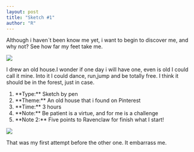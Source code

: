 ```yaml
---
layout: post
title: "Sketch #1"
author: "R"
---
```


Although i haven´t been know me yet, i want to begin to discover me, and why not? See how far my feet take me.

<div><img src='{{ site.github.url }}/assets/blog_images/dibujos/18-03-2021.jpg'></div>


I drew an old house.I wonder if one day i will have one, even is old I could call it mine. Into it I could dance, run,jump and be totally free. I think it should be in the forest, just in case.


<ol>
  <li>**Type:** Sketch by pen</li>
  <li>**Theme:** An old house that i found on Pinterest</li>
  <li>**Time:** 3 hours</li>
  <li>**Note:** Be patient is a virtue, and for me is a challenge</li>
  <li>**Note 2:** Five points to Ravenclaw for finish what I start!</li>
</ol>



<div><img src='{{ site.github.url }}/assets/blog_images/dibujos/17-03-2021.jpg'></div>

That was my first attempt before the other one. It embarrass me.